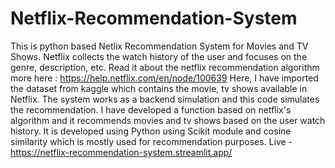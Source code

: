 # Netflix-Recommendation-System

This is python based Netlix Recommendation System for Movies and TV Shows.
Netflix collects the watch history of the user and focuses on the genre, description, etc. 
Read it about the netflix recommendation algorithm more here : https://help.netflix.com/en/node/100639
Here, I have imported the dataset from kaggle which contains the movie, tv shows available in Netflix.
The system works as a backend simulation and this code simulates the recommendation.
I have developed a function based on netflix's algorithm and it recommends movies and tv shows based on the user watch history.
It is developed using Python using Scikit module and cosine similarity which is mostly used for recommendation purposes. 
Live - https://netflix-recommendation-system.streamlit.app/
